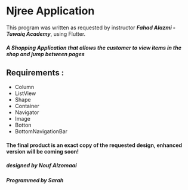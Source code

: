 
# Njree Application
This program was written as requested by instructor **_Fahad Alazmi - Tuwaiq Academy_**,
using Flutter.

##### A Shopping Application that allows the customer to view items in the shop and jump between pages 
 
## Requirements : 
-	Column 
-	ListView
-	Shape
-	Container 
-	Navigator
-	Image
-	Botton
-	BottomNavigationBar


#### The final product is an exact copy of the requested design, enhanced version will be coming soon!  

##### designed by **_Nouf Alzomaai_**
##### Programmed by _Sarah_
